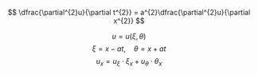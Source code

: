 
$$
\dfrac{\partial^{2}u}{\partial t^{2}} = a^{2}\dfrac{\partial^{2}u}{\partial x^{2}}
$$

$$
u = u(\xi, \theta)
$$
$$
\xi = x - at,  \quad \theta = x + at 
$$
$$
u_{x} = u_{\xi}\cdot\xi_{x} + u_{\theta}\cdot\theta_{x}
$$

